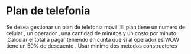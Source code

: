 # Plan de telefonia

Se desea gestionar un plan de telefonia movil. El plan tiene un numero de celular , un operador , una cantidad de minutos y un costo por minuto .Calcular el total a pagar teniendo en cunta que si al operador es WOW tiene un 50% de descuento . Usar minimo dos metodos constructores 
